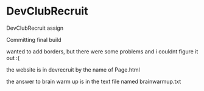 # DevClubRecruit
DevClubRecruit assign

Committing final build

wanted to add borders, but there were some problems and i couldnt figure it out :(

the website is in devrecruit by the name of Page.html

the answer to brain warm up is in the text file named brainwarmup.txt